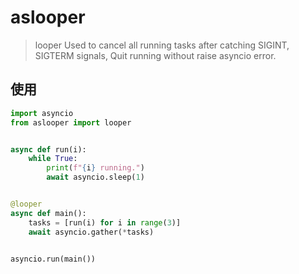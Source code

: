 # aslooper

> looper 
> Used to cancel all running tasks after catching SIGINT, SIGTERM signals,
> Quit running without raise asyncio error.

## 使用

```python
import asyncio
from aslooper import looper


async def run(i):
    while True:
        print(f"{i} running.")
        await asyncio.sleep(1)


@looper
async def main():
    tasks = [run(i) for i in range(3)]
    await asyncio.gather(*tasks)


asyncio.run(main())
```
